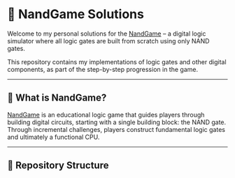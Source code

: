 # 🧠 NandGame Solutions

Welcome to my personal solutions for the [NandGame](https://nandgame.com) – a digital logic simulator where all logic gates are built from scratch using only NAND gates.

This repository contains my implementations of logic gates and other digital components, as part of the step-by-step progression in the game.

---

## 🧩 What is NandGame?

[NandGame](https://nandgame.com) is an educational logic game that guides players through building digital circuits, starting with a single building block: the NAND gate. Through incremental challenges, players construct fundamental logic gates and ultimately a functional CPU.

---

## 📁 Repository Structure

